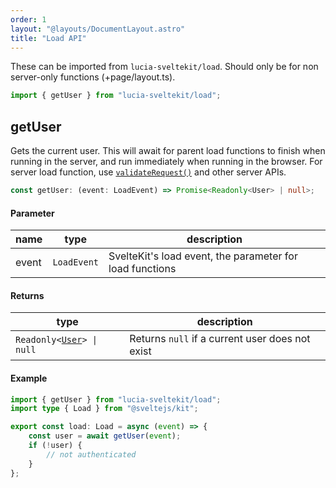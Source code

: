 ```yaml
---
order: 1
layout: "@layouts/DocumentLayout.astro"
title: "Load API"
---
```


These can be imported from `lucia-sveltekit/load`. Should only be for non server-only functions (+page/layout.ts).

```ts
import { getUser } from "lucia-sveltekit/load";
```

## getUser

Gets the current user. This will await for parent load functions to finish when running in the server, and run immediately when running in the browser. For server load function, use [`validateRequest()`](/reference/api/server-api#validaterequest) and other server APIs.

```ts
const getUser: (event: LoadEvent) => Promise<Readonly<User> | null>;
```

#### Parameter

| name  | type        | description                                              |
| ----- | ----------- | -------------------------------------------------------- |
| event | `LoadEvent` | SvelteKit's load event, the parameter for load functions |

#### Returns

| type                     | description                                     |
| ------------------------ | ----------------------------------------------- |
| `Readonly<`[`User`](/reference/types/lucia-types)`> \| null` | Returns `null` if a current user does not exist |

#### Example

```ts
import { getUser } from "lucia-sveltekit/load";
import type { Load } from "@sveltejs/kit";

export const load: Load = async (event) => {
    const user = await getUser(event);
    if (!user) {
        // not authenticated
    }
};
```
